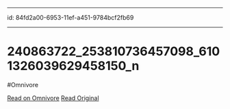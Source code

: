 
---
id: 84fd2a00-6953-11ef-a451-9784bcf2fb69

---

# 240863722_253810736457098_6101326039629458150_n
#Omnivore

[Read on Omnivore](https://omnivore.app/me/u-d-2193718-cde-1-4-cd-5-9458-236-b-7-e-4286-c-3-240863722-25381-191b3d9f1e4)
[Read Original](https://scontent.fblr20-2.fna.fbcdn.net/v/t39.8562-6/240863722_253810736457098_6101326039629458150_n.pdf?_nc_cat=102&_nc_ht=scontent.fblr20-2.fna&_nc_ohc=EmgCXw_8EYcQ7kNvgFy2JzL&_nc_sid=e280be&ccb=1-7&oe=66DBCA50&oh=00_AYB4pwmmIPOD4jWnBkn6CSrCXwqSGXMbbjSMr1wMKMju1w)

